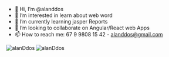 - 👋 Hi, I’m @alanddos
- 👀 I’m interested in learn about web word
- 🌱 I’m currently learning jasper Reports
- 💞️ I’m looking to collaborate on Angular/React web Apps
- 📫 How to reach me: 67 9 9808 15 42 - alanddos@gmail.com

<p>
    <img align="left" src="https://github-readme-stats.vercel.app/api?username=alanddos&count_private=true&show_icons=true&theme=graywhite&icon_color=268bd2&title_color=268bd2" alt="alanDdos" />
</p>
<p>
    <img align="center" src="https://github-readme-stats.vercel.app/api/top-langs/?username=alanddos&layout=compact&theme=graywhite&title_color=268bd2" alt="alanDdos" />
</p>
<!---
alanddos/alanddos is a ✨ special ✨ repository because its `README.md` (this file) appears on your GitHub profile.
You can click the Preview link to take a look at your changes.
--->
